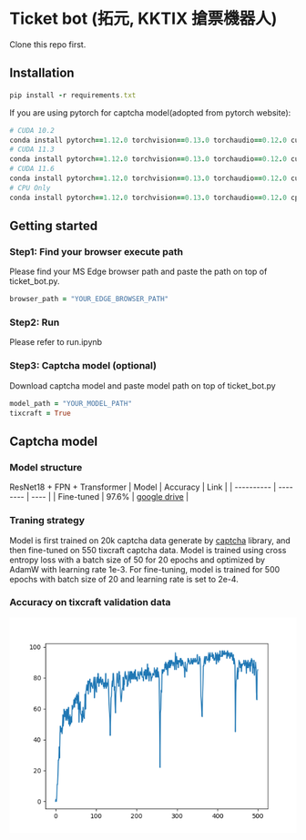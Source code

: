 # Ticket bot (拓元, KKTIX 搶票機器人)
Clone this repo first.
## Installation
```ruby
pip install -r requirements.txt
```
If you are using pytorch for captcha model(adopted from pytorch website):
```ruby
# CUDA 10.2
conda install pytorch==1.12.0 torchvision==0.13.0 torchaudio==0.12.0 cudatoolkit=10.2 -c pytorch
# CUDA 11.3
conda install pytorch==1.12.0 torchvision==0.13.0 torchaudio==0.12.0 cudatoolkit=11.3 -c pytorch
# CUDA 11.6
conda install pytorch==1.12.0 torchvision==0.13.0 torchaudio==0.12.0 cudatoolkit=11.6 -c pytorch -c conda-forge
# CPU Only
conda install pytorch==1.12.0 torchvision==0.13.0 torchaudio==0.12.0 cpuonly -c pytorch
```

## Getting started
### Step1: Find your browser execute path
Please find your MS Edge browser path and paste the path on top of  ticket_bot.py.
```ruby
browser_path = "YOUR_EDGE_BROWSER_PATH"
```
### Step2: Run
Please refer to run.ipynb
### Step3: Captcha model (optional)
Download captcha model and paste model path on top of ticket_bot.py 
```ruby
model_path = "YOUR_MODEL_PATH"
tixcraft = True
```
## Captcha model
### Model structure
ResNet18 + FPN + Transformer
| Model | Accuracy | Link |
| ---------- | -------- | ---- |
| Fine-tuned | 97.6% | [google drive](https://drive.google.com/file/d/1meln4tBvDGq0cXvwLyvONLJKgeQILdXw/view?usp=drive_link) |
### Traning strategy
Model is first trained on 20k captcha data generate by [captcha](https://pypi.org/project/captcha/) library, and then fine-tuned on 550 tixcraft captcha data. Model is trained using cross entropy loss with a batch size of 50 for 20 epochs and optimized by AdamW with learning rate 1e-3. For fine-tuning, model is trained for 500 epochs with batch size of 20 and learning rate is set to 2e-4.
### Accuracy on tixcraft validation data 
![](tixcraft_acc.png)
